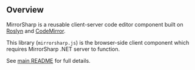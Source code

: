 ## Overview

MirrorSharp is a reusable client-server code editor component built on [Roslyn](https://github.com/dotnet/roslyn) and [CodeMirror](https://codemirror.net/).

This library (`mirrorsharp.js`) is the browser-side client component which requires MirrorSharp .NET server to function.

See [main README](https://github.com/ashmind/mirrorsharp/blob/master/README.md) for full details.
